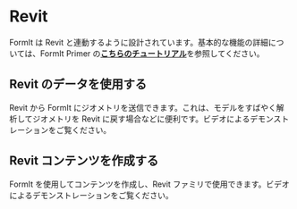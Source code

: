 # Revit

FormIt は Revit と連動するように設計されています。基本的な機能の詳細については、FormIt Primer の[**こちらのチュートリアル**]()を参照してください。

## Revit のデータを使用する

Revit から FormIt にジオメトリを送信できます。これは、モデルをすばやく解析してジオメトリを Revit に戻す場合などに便利です。ビデオによるデモンストレーションをご覧ください。

## Revit コンテンツを作成する

FormIt を使用してコンテンツを作成し、Revit ファミリで使用できます。ビデオによるデモンストレーションをご覧ください。

